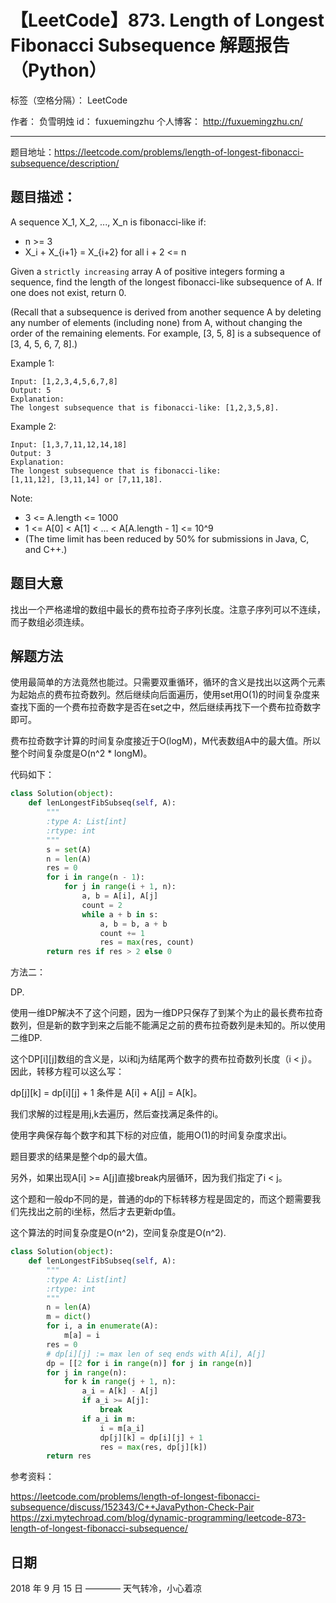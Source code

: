 # 【LeetCode】873. Length of Longest Fibonacci Subsequence 解题报告（Python）

标签（空格分隔）： LeetCode

作者： 		负雪明烛 
id：				fuxuemingzhu
个人博客：	http://fuxuemingzhu.cn/

---

题目地址：https://leetcode.com/problems/length-of-longest-fibonacci-subsequence/description/

## 题目描述：

A sequence X_1, X_2, ..., X_n is fibonacci-like if:

- n >= 3
- X_i + X_{i+1} = X_{i+2} for all i + 2 <= n

Given a ``strictly increasing`` array A of positive integers forming a sequence, find the length of the longest fibonacci-like subsequence of A.  If one does not exist, return 0.

(Recall that a subsequence is derived from another sequence A by deleting any number of elements (including none) from A, without changing the order of the remaining elements.  For example, [3, 5, 8] is a subsequence of [3, 4, 5, 6, 7, 8].)

 

Example 1:

    Input: [1,2,3,4,5,6,7,8]
    Output: 5
    Explanation:
    The longest subsequence that is fibonacci-like: [1,2,3,5,8].

Example 2:

    Input: [1,3,7,11,12,14,18]
    Output: 3
    Explanation:
    The longest subsequence that is fibonacci-like:
    [1,11,12], [3,11,14] or [7,11,18].

Note:

- 3 <= A.length <= 1000
- 1 <= A[0] < A[1] < ... < A[A.length - 1] <= 10^9
- (The time limit has been reduced by 50% for submissions in Java, C, and C++.)

## 题目大意

找出一个严格递增的数组中最长的费布拉奇子序列长度。注意子序列可以不连续，而子数组必须连续。

## 解题方法

使用最简单的方法竟然也能过。只需要双重循环，循环的含义是找出以这两个元素为起始点的费布拉奇数列。然后继续向后面遍历，使用set用O(1)的时间复杂度来查找下面的一个费布拉奇数字是否在set之中，然后继续再找下一个费布拉奇数字即可。

费布拉奇数字计算的时间复杂度接近于O(logM)，M代表数组A中的最大值。所以整个时间复杂度是O(n^2 * longM)。

代码如下：

```python
class Solution(object):
    def lenLongestFibSubseq(self, A):
        """
        :type A: List[int]
        :rtype: int
        """
        s = set(A)
        n = len(A)
        res = 0
        for i in range(n - 1):
            for j in range(i + 1, n):
                a, b = A[i], A[j]
                count = 2
                while a + b in s:
                    a, b = b, a + b
                    count += 1
                    res = max(res, count)
        return res if res > 2 else 0
```

方法二：

DP.

使用一维DP解决不了这个问题，因为一维DP只保存了到某个为止的最长费布拉奇数列，但是新的数字到来之后能不能满足之前的费布拉奇数列是未知的。所以使用二维DP.

这个DP[i][j]数组的含义是，以i和j为结尾两个数字的费布拉奇数列长度（i < j）。因此，转移方程可以这么写：

dp[j][k] = dp[i][j] + 1
条件是 A[i] + A[j] = A[k]。

我们求解的过程是用j,k去遍历，然后查找满足条件的i。

使用字典保存每个数字和其下标的对应值，能用O(1)的时间复杂度求出i。

题目要求的结果是整个dp的最大值。

另外，如果出现A[i] >= A[j]直接break内层循环，因为我们指定了i < j。

这个题和一般dp不同的是，普通的dp的下标转移方程是固定的，而这个题需要我们先找出之前的i坐标，然后才去更新dp值。

这个算法的时间复杂度是O(n^2)，空间复杂度是O(n^2).

```python
class Solution(object):
    def lenLongestFibSubseq(self, A):
        """
        :type A: List[int]
        :rtype: int
        """
        n = len(A)
        m = dict()
        for i, a in enumerate(A):
            m[a] = i
        res = 0
        # dp[i][j] := max len of seq ends with A[i], A[j]
        dp = [[2 for i in range(n)] for j in range(n)]
        for j in range(n):
            for k in range(j + 1, n):
                a_i = A[k] - A[j]
                if a_i >= A[j]:
                    break
                if a_i in m:
                    i = m[a_i]
                    dp[j][k] = dp[i][j] + 1
                    res = max(res, dp[j][k])
        return res
```

参考资料：

https://leetcode.com/problems/length-of-longest-fibonacci-subsequence/discuss/152343/C++JavaPython-Check-Pair
https://zxi.mytechroad.com/blog/dynamic-programming/leetcode-873-length-of-longest-fibonacci-subsequence/

## 日期

2018 年 9 月 15 日 ———— 天气转冷，小心着凉